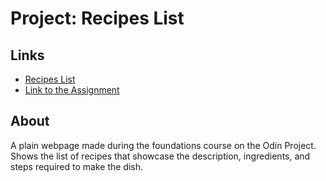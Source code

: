 # Project: Recipes List

## Links

- [Recipes List](https://www.fakeivan.github.io/odin-recipes)
- [Link to the Assignment](https://www.theodinproject.com/paths/foundations/courses/foundations/lessons/recipes)

## About
A plain webpage made during the foundations course on the Odin Project. Shows the list of recipes that showcase the description, ingredients, and steps required to make the dish.